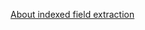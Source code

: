 [About indexed field extraction ](https://docs.splunk.com/Documentation/Splunk/8.2.1/Data/Aboutindexedfieldextraction)